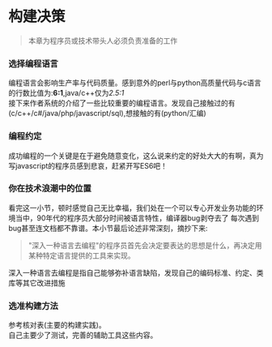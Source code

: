 # 构建决策
> 本章为程序员或技术带头人必须负责准备的工作

### 选择编程语言
编程语言会影响生产率与代码质量。感到意外的perl与python高质量代码与c语言的行数比值为:**6:1**,java/c++仅为*2.5:1*   
接下来作者系统的介绍了一些比较重要的编程语言。发现自己接触过的有(c/c++/c#/java/php/javascript/sql),想接触的有(python/汇编)

### 编程约定
成功编程的一个关键是在于避免随意变化，这么说来约定的好处大大的有啊，真为写javascript的程序员感到悲哀，赶紧开写ES6吧！

### 你在技术浪潮中的位置
看完这一小节，顿时感觉自己无比幸福，我们处在一个可以专心开发业务功能的环境当中，90年代的程序员大部分时间被语言特性，编译器bug剥夺去了
每次遇到bug甚至连文档都不靠谱。本小节最后论述非常深刻，摘抄下来:
> "深入一种语言去编程"的程序员首先会决定要表达的思想是什么，再决定用某种特定语言提供的工具来实现。  

深入一种语言去编程是指自己能够弥补语言缺陷，发现自己的编码标准、约定、类库等其它改进措施

### 选准构建方法
参考核对表(主要的构建实践)。    
自己主要少了测试，完善的辅助工具这些内容。

